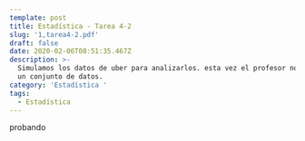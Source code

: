 ```yaml
---
template: post
title: Estadística - Tarea 4-2
slug: '1,tarea4-2.pdf'
draft: false
date: 2020-02-06T08:51:35.467Z
description: >-
  Simulamos los datos de uber para analizarlos. esta vez el profesor nos brindó
  un conjunto de datos.
category: 'Estadística '
tags:
  - Estadística
---
```

probando
